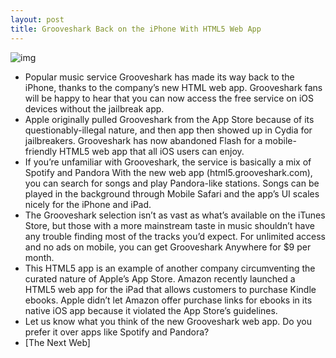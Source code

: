 ```yaml
---
layout: post
title: Grooveshark Back on the iPhone With HTML5 Web App
---
```

![img](http://media.idownloadblog.com/wp-content/uploads/2012/01/Screen-Shot-2012-01-13-at-2.02.20-PM-e1326481412786.jpg)
* Popular music service Grooveshark has made its way back to the iPhone, thanks to the company’s new HTML web app. Grooveshark fans will be happy to hear that you can now access the free service on iOS devices without the jailbreak app.
* Apple originally pulled Grooveshark from the App Store because of its questionably-illegal nature, and then app then showed up in Cydia for jailbreakers. Grooveshark has now abandoned Flash for a mobile-friendly HTML5 web app that all iOS users can enjoy.
* If you’re unfamiliar with Grooveshark, the service is basically a mix of Spotify and Pandora With the new web app (html5.grooveshark.com), you can search for songs and play Pandora-like stations. Songs can be played in the background through Mobile Safari and the app’s UI scales nicely for the iPhone and iPad.
* The Grooveshark selection isn’t as vast as what’s available on the iTunes Store, but those with a more mainstream taste in music shouldn’t have any trouble finding most of the tracks you’d expect. For unlimited access and no ads on mobile, you can get Grooveshark Anywhere for $9 per month.
* This HTML5 app is an example of another company circumventing the curated nature of Apple’s App Store. Amazon recently launched a HTML5 web app for the iPad that allows customers to purchase Kindle ebooks. Apple didn’t let Amazon offer purchase links for ebooks in its native iOS app because it violated the App Store’s guidelines.
* Let us know what you think of the new Grooveshark web app. Do you prefer it over apps like Spotify and Pandora?
* [The Next Web]

